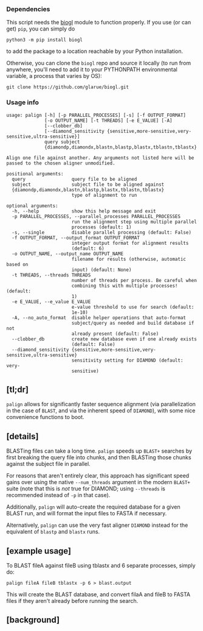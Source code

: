### Dependencies

This script needs the [biogl](https://github.com/glarue/biogl) module to function properly. If you use (or can get) `pip`, you can simply do

```python3 -m pip install biogl```

to add the package to a location reachable by your Python installation. 

Otherwise, you can clone the `biogl` repo and source it locally (to run from anywhere, you'll need to add it to your PYTHONPATH environmental variable, a process that varies by OS):

```git clone https://github.com/glarue/biogl.git```

### Usage info

```
usage: palign [-h] [-p PARALLEL_PROCESSES] [-s] [-f OUTPUT_FORMAT]
              [-o OUTPUT_NAME] [-t THREADS] [-e E_VALUE] [-A]
              [--clobber_db]
              [--diamond_sensitivity {sensitive,more-sensitive,very-sensitive,ultra-sensitive}]
              query subject
              {diamondp,diamondx,blastn,blastp,blastx,tblastn,tblastx}

Align one file against another. Any arguments not listed here will be
passed to the chosen aligner unmodified.

positional arguments:
  query                 query file to be aligned
  subject               subject file to be aligned against
  {diamondp,diamondx,blastn,blastp,blastx,tblastn,tblastx}
                        type of alignment to run

optional arguments:
  -h, --help            show this help message and exit
  -p PARALLEL_PROCESSES, --parallel_processes PARALLEL_PROCESSES
                        run the alignment step using multiple parallel
                        processes (default: 1)
  -s, --single          disable parallel processing (default: False)
  -f OUTPUT_FORMAT, --output_format OUTPUT_FORMAT
                        integer output format for alignment results
                        (default: 6)
  -o OUTPUT_NAME, --output_name OUTPUT_NAME
                        filename for results (otherwise, automatic based on
                        input) (default: None)
  -t THREADS, --threads THREADS
                        number of threads per process. Be careful when
                        combining this with multiple processes! (default:
                        1)
  -e E_VALUE, --e_value E_VALUE
                        e-value threshold to use for search (default:
                        1e-10)
  -A, --no_auto_format  disable helper operations that auto-format
                        subject/query as needed and build database if not
                        already present (default: False)
  --clobber_db          create new database even if one already exists
                        (default: False)
  --diamond_sensitivity {sensitive,more-sensitive,very-sensitive,ultra-sensitive}
                        sensitivity setting for DIAMOND (default: very-
                        sensitive)
```

## __[tl;dr]__
`palign` allows for significantly faster sequence alignment (via parallelization in the case of `BLAST`, and via the inherent speed of `DIAMOND`), with some nice convenience functions to boot.

## __[details]__
BLASTing files can take a long time. `palign` speeds up `BLAST+` searches by first breaking the query file into chunks, and then BLASTing those chunks 
against the subject file in parallel.

For reasons that aren't entirely clear, this approach has significant speed gains over using the native `--num_threads` argument in the modern `BLAST+` suite (note that this is _not_ true for DIAMOND; using `--threads` is recommended instead of `-p` in that case).

Additionally, `palign` will auto-create the required database for a given BLAST run, and will format the input files to FASTA if necessary.

Alternatively, `palign` can use the very fast aligner `DIAMOND` instead for the equivalent of `blastp` and `blastx` runs.

## __[example usage]__
To BLAST fileA against fileB using tblastx and 6 separate processes, simply do:

```palign fileA fileB tblastx -p 6 > blast.output```

This will create the BLAST database, and convert filaA and fileB to FASTA files if they aren't already before running the search.

## __[background]__
